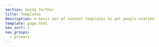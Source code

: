 ```yaml
---
section: Going further
title: Templates
description: A basic set of content templates to get people started
template: page.html
nav_sort: 1
nav_groups:
  - primary
---
```

